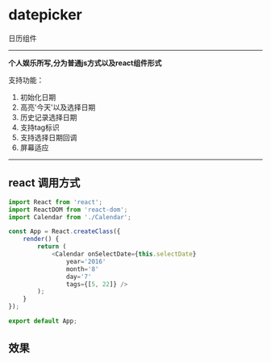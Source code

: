 # datepicker
日历组件

---------------------
**个人娱乐所写,分为普通js方式以及react组件形式**

支持功能：

1. 初始化日期
2. 高亮'今天'以及选择日期
3. 历史记录选择日期
4. 支持tag标识
5. 支持选择日期回调
6. 屏幕适应

---------------------

## react 调用方式

```javascript
import React from 'react';
import ReactDOM from 'react-dom';
import Calendar from './Calendar';

const App = React.createClass({
    render() {
        return (
            <Calendar onSelectDate={this.selectDate} 
                year='2016' 
                month='8' 
                day='7' 
                tags={[5, 22]} />
        );
    }
});

export default App;
```

## 效果

